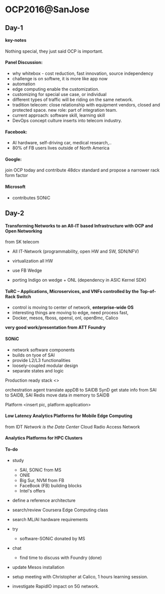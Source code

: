 # OCP2016@SanJose

## Day-1
#### key-notes
Nothing special, they just said OCP is important.

#### Panel Discussion:  

* why whitebox - cost reduction, fast innovation, source independency 
* challenge is on softwre, it is more like app now
* automation
* edge computing enable the customization.
* customizing for special use case, or individual
* different types of traffic will be riding on the same network.  
* tradition telecom: close relationship with equipment vendors, closed and protected space. new role: part of integration team.
* current approach: software skill, learning skill
* DevOps concept culture inserts into telecom industry.

#### Facebook:

* AI hardware, self-driving car, medical research,..
* 80% of FB users lives outside of North America

#### Google:

join OCP today and contribute 48dcv standard and propose a narrower rack form factor 

#### Microsoft

* contributes SONiC

## Day-2

#### Transforming Networks to an All-IT based Infrastructure with OCP and Open Networking   
from SK telecom  
* All IT-Network (programmability, open HW and SW, SDN/NFV)
* virtualization all HW

* use FB Wedge 
* porting Indigo on wedge + ONL (dependency in ASIC Kernel SDK)

#### ToRC – Applications, Microservices, and VNFs controlled by the Top-of-Rack Switch

* control is moving to center of network, **enterprise-wide OS**
* interesting things are moving to edge, need process fast,
* Docker, mesos, fboss, opensl, onl, openBmc, Calico

**very good work/presentation from ATT Foundry**

#### SONiC

* network software components
* builds on tyoe of SAI
* provide L2/L3 functionalities
* loosely-coupled modular design
* separate states and logic

Production ready stack
<<insert pic>>

orchestration agent translate appDB to SAIDB
SynD get state info from SAI to SAIDB, SAI Redis move data in memory to SAIDB

Platform
<insert pic, platform application>

#### Low Latency Analytics Platforms for Mobile Edge Computing
from IDT
*Network is the Data Center*
Cloud Radio Access Network
<insert pic>

#### Analytics Platforms for HPC Clusters


#### To-do

* study 

  * SAI, SONiC from MS
  * ONIE
  * Big Sur, NVM from FB
  * FaceBook (FB) building blocks
  * Intel's offers
* define a reference architecture
* search/review Coursera Edge Computing class
* search ML/AI hardware requirements
* try
  * software-SONiC donated by MS 
  
* chat
  * find time to discuss with Foundry (done)   
  
* update Mesos installation
* setup meeting with Christopher at Calico, 1 hours learning session. 
* investigate RapidIO impact on 5G network. 























